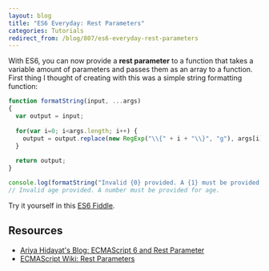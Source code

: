 ```yaml
---
layout: blog
title: "ES6 Everyday: Rest Parameters"
categories: Tutorials
redirect_from: /blog/807/es6-everyday-rest-parameters
---
```


With ES6, you can now provide a **rest parameter** to a function that takes a variable amount of parameters and passes them as an array to a function. First thing I thought of creating with this was a simple string formatting function:

```javascript
function formatString(input, ...args)
{
  var output = input;
  
  for(var i=0; i<args.length; i++) {
    output = output.replace(new RegExp("\\{" + i + "\\}", "g"), args[i]);
  }
  
  return output;
}

console.log(formatString("Invalid {0} provided. A {1} must be provided for {0}.", "age", "number"));
// Invalid age provided. A number must be provided for age.
```

Try it yourself in this [ES6 Fiddle](http://www.es6fiddle.net/i6pgl2p6/).

## Resources

- [Ariya Hidayat's Blog: ECMAScript 6 and Rest Parameter](http://ariya.ofilabs.com/2013/03/es6-and-rest-parameter.html)
- [ECMAScript Wiki: Rest Parameters](http://tc39wiki.calculist.org/es6/rest-parameters/)
